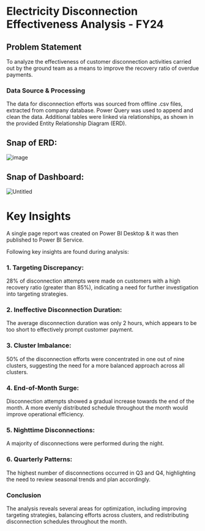 # Electricity Disconnection Effectiveness Analysis - FY24


## Problem Statement

To analyze the effectiveness of customer disconnection activities carried out by the ground team as a means to improve the recovery ratio of overdue payments.


### Data Source & Processing 

The data for disconnection efforts was sourced from offline .csv files, extracted from company database. Power Query was used to append and clean the data. Additional tables were linked via relationships, as shown in the provided Entity Relationship Diagram (ERD).

        
## Snap of ERD:

![image](https://github.com/user-attachments/assets/85ea1422-8a67-4d69-b07a-c2ab37f51e41)

## Snap of Dashboard:
![Untitled](https://github.com/user-attachments/assets/de6ae591-5584-4b5f-96fd-b3756e21f28c)



        
# Key Insights

A single page report was created on Power BI Desktop & it was then published to Power BI Service.

Following key insights are found during analysis:

### 1. Targeting Discrepancy: 
28% of disconnection attempts were made on customers with a high recovery ratio (greater than 85%), indicating a need for further investigation into targeting strategies.

### 2. Ineffective Disconnection Duration: 
The average disconnection duration was only 2 hours, which appears to be too short to effectively prompt customer payment.

### 3. Cluster Imbalance: 
50% of the disconnection efforts were concentrated in one out of nine clusters, suggesting the need for a more balanced approach across all clusters.

### 4. End-of-Month Surge: 
Disconnection attempts showed a gradual increase towards the end of the month. A more evenly distributed schedule throughout the month would improve operational efficiency.

### 5. Nighttime Disconnections: 
A majority of disconnections were performed during the night.

### 6. Quarterly Patterns: 
The highest number of disconnections occurred in Q3 and Q4, highlighting the need to review seasonal trends and plan accordingly.



### Conclusion

The analysis reveals several areas for optimization, including improving targeting strategies, balancing efforts across clusters, and redistributing disconnection schedules throughout the month.
